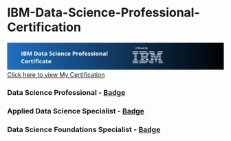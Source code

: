 # IBM-Data-Science-Professional-Certification
![Certification](https://github.com/skbhere/IBM-Data-Science-Professional-CerTification-Projects-/blob/master/images/vector-illustration-happy-pongal-greeting-450w-347387615.jpg)
[Click here to view My Certification](https://www.coursera.org/account/accomplishments/specialization/certificate/2XCWD8ESDGKW)
### Data Science Professional - [Badge](https://www.youracclaim.com/badges/1c12d7c6-10e4-4581-a482-02f9b7585c4b/public_url)
### Applied Data Science Specialist - [Badge](https://www.youracclaim.com/badges/527089c0-9d6e-4aa9-9e2b-8a40bdfde978/public_url)
### Data Science Foundations Specialist - [Badge](https://www.youracclaim.com/badges/4fc42dcb-4fb2-44f1-8dc5-a11f392d198d/public_url)
